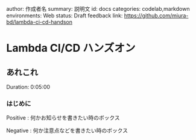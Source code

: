 author: 作成者名
summary: 説明文
id: docs
categories: codelab,markdown
environments: Web
status: Draft
feedback link: https://github.com/miura-bd/lambda-ci-cd-handson

# Lambda CI/CD ハンズオン

## あれこれ

Duration: 0:05:00

### はじめに

Positive
: 何かお知らせを書きたい時のボックス

Negative
: 何か注意点などを書きたい時のボックス